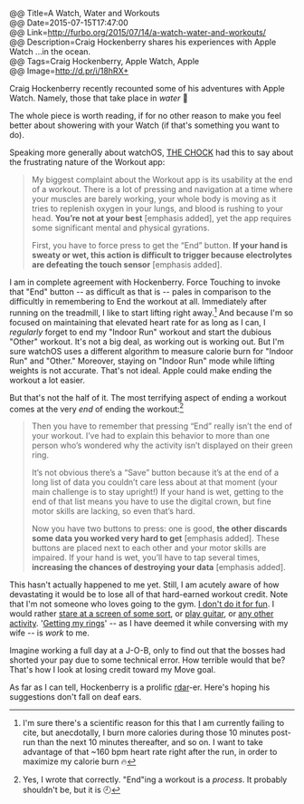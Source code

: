 @@ Title=A Watch, Water and Workouts  
@@ Date=2015-07-15T17:47:00  
@@ Link=http://furbo.org/2015/07/14/a-watch-water-and-workouts/  
@@ Description=Craig Hockenberry shares his experiences with Apple Watch ...in the ocean.  
@@ Tags=Craig Hockenberry, Apple Watch, Apple  
@@ Image=http://d.pr/i/18hRX+  

Craig Hockenberry recently recounted some of his adventures with Apple Watch. Namely, those that take place in *water* 🌊

The whole piece is worth reading, if for no other reason to make you feel better about showering with your Watch (if that's something you want to do).

Speaking more generally about watchOS, [THE CHOCK][furbo] had this to say about the frustrating nature of the Workout app:
>My biggest complaint about the Workout app is its usability at the end of a workout. There is a lot of pressing and navigation at a time where your muscles are barely working, your whole body is moving as it tries to replenish oxygen in your lungs, and blood is rushing to your head. **You’re not at your best** [emphasis added], yet the app requires some significant mental and physical gyrations.
>
>First, you have to force press to get the “End” button. **If your hand is sweaty or wet, this action is difficult to trigger because electrolytes are defeating the touch sensor** [emphasis added].

I am in complete agreement with Hockenberry. Force Touching to invoke that "End" button -- as difficult as that is -- pales in comparison to the difficultly in remembering to End the workout at all. Immediately after running on the treadmill, I like to start lifting right away.[^im] And because I'm so focused on maintaining that elevated heart rate for as long as I can, I *regularly* forget to end my "Indoor Run" workout and start the dubious "Other" workout. It's not a big deal, as working out is working out. But I'm sure watchOS uses a different algorithm to measure calorie burn for "Indoor Run" and "Other." Moreover, staying on "Indoor Run" mode while lifting weights is not accurate. That's not ideal. Apple could make ending the workout a lot easier. 

But that's not the half of it. The most terrifying aspect of ending a workout comes at the very *end* of ending the workout:[^yes]
>Then you have to remember that pressing “End” really isn’t the end of your workout. I’ve had to explain this behavior to more than one person who’s wondered why the activity isn’t displayed on their green ring.
>
>It’s not obvious there’s a “Save” button because it’s at the end of a long list of data you couldn’t care less about at that moment (your main challenge is to stay upright!) If your hand is wet, getting to the end of that list means you have to use the digital crown, but fine motor skills are lacking, so even that’s hard.
>
>Now you have two buttons to press: one is good, **the other discards some data you worked very hard to get** [emphasis added]. These buttons are placed next to each other and your motor skills are impaired. If your hand is wet, you’ll have to tap several times, **increasing the chances of destroying your data** [emphasis added].

This hasn't actually happened to me yet. Still, I am acutely aware of how devastating it would be to lose all of that hard-earned workout credit. Note that I'm not someone who loves going to the gym. [I don't do it for fun][theoveranalyzed]. I would rather [stare at a screen of some sort][theoveranalyzed 2], or [play guitar][instagram], or [any other activity][instagram 2]. '[Getting my rings][instagram 3]' -- as I have deemed it while conversing with my wife -- is *work* to me.

Imagine working a full day at a J-O-B, only to find out that the bosses had shorted your pay due to some technical error. How terrible would that be? That's how I look at losing credit toward my Move goal. 

As far as I can tell, Hockenberry is a prolific [rdar][openradar]-er. Here's hoping his suggestions don't fall on deaf ears.

[^im]: I'm sure there's a scientific reason for this that I am currently failing to cite, but anecdotally, I burn more calories during those 10 minutes post-run than the next 10 minutes thereafter, and so on. I want to take advantage of that ~160 bpm heart rate right after the run, in order to maximize my calorie burn 🔥 
[^yes]: Yes, I wrote that correctly. "End"ing a workout is a *process*. It probably shouldn't be, but it is 🕘

[furbo]: http://furbo.org/2014/11/26/twitter-nostalgia/
[instagram]: https://instagram.com/p/zqJB8Qwz4-/?taken-by=toniwonkanobi
[instagram 2]: https://instagram.com/p/4udIODwz6A/?taken-by=toniwonkanobi
[instagram 3]: https://instagram.com/p/34MfmcQzx7/?taken-by=toniwonkanobi
[openradar]: http://www.openradar.me/search?query=craig.hockenberry
[theoveranalyzed]: http://www.theoveranalyzed.net/2015/3/4/getting-back-into-fitness
[theoveranalyzed 2]: http://www.theoveranalyzed.net/about